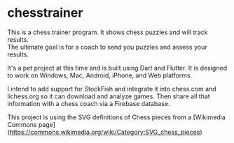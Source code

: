 # chesstrainer

This is a chess trainer program.  It shows chess puzzles and will track results.  
The ultimate goal is for a coach to send you puzzles and assess your results.

It's a pet project at this time and is built using Dart and Flutter.  It is designed
to work on Windows, Mac, Android, iPhone, and Web platforms.

I intend to add support for StockFish and integrate it into chess.com and lichess.org
so it can download and analyze games.  Then share all that information with a chess
coach via a Firebase database.


This project is using the SVG definitions of Chess pieces from a [Wikimedia Commons page]
(https://commons.wikimedia.org/wiki/Category:SVG_chess_pieces)